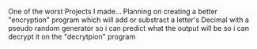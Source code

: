 One of the worst Projects I made... Planning on creating a better "encryption" program which will add or substract a letter's Decimal with a pseudo random generator so i can predict what the output will be so i can decrypt it on the "decrytpion" program
